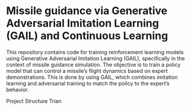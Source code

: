 # Missile guidance via Generative Adversarial Imitation Learning (GAIL) and Continuous Learning

This repository contains code for training reinforcement learning models using Generative Adversarial Imitation Learning (GAIL), specifically in the context of missile guidance simulation.
The objective is to train a policy model that can control a missile’s flight dynamics based on expert demonstrations. This is done by using GAIL, which combines imitation learning and adversarial training to match the policy to the expert’s behavior.

Project Structure
Trian

